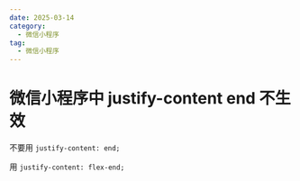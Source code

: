 ```yaml
---
date: 2025-03-14
category:
  - 微信小程序
tag:
  - 微信小程序
---
```


# 微信小程序中 justify-content end 不生效

不要用 `justify-content: end;`

用 `justify-content: flex-end;`
